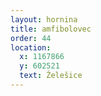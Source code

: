 ```yaml
---
layout: hornina
title: amfibolovec
order: 44
location:
  x: 1167866
  y: 602521
  text: Želešice
---
```


